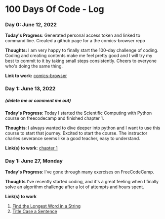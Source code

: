# 100 Days Of Code - Log

### Day 0: June 12, 2022

**Today's Progress**: Generated personal access token and linked to command line. Created a github page for a the comics-browser repo

**Thoughts:** I am very happy to finally start the 100-day challenge of coding. Coding and creating contents make me feel pretty good and I will try my best to commit to it by taking small steps consistently. Cheers to everyone who's doing the same thing.

**Link to work:** [comics-browser](https://campercat.github.io/comics-browser/)

### Day 1: June 13, 2022
##### (delete me or comment me out)

**Today's Progress**: Today I started the Scientific Computing with Python course on freecodecamp and finished chapter 1.

**Thoughts**: I always wanted to dive deeper into python and I want to use this course to start that journey. Excited to start the course. The instructor charles severance seems like a good teacher, easy to understand.

**Link(s) to work**: [chapter 1](https://www.freecodecamp.org/learn/scientific-computing-with-python/python-for-everybody/introduction-elements-of-python)


### Day 1: June 27, Monday

**Today's Progress**: I've gone through many exercises on FreeCodeCamp.

**Thoughts** I've recently started coding, and it's a great feeling when I finally solve an algorithm challenge after a lot of attempts and hours spent.

**Link(s) to work**
1. [Find the Longest Word in a String](https://www.freecodecamp.com/challenges/find-the-longest-word-in-a-string)
2. [Title Case a Sentence](https://www.freecodecamp.com/challenges/title-case-a-sentence)
